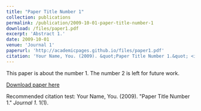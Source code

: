 ```yaml
---
title: "Paper Title Number 1"
collection: publications
permalink: /publication/2009-10-01-paper-title-number-1
download: /files/paper1.pdf
excerpt: 'Abstract 1.'
date: 2009-10-01
venue: 'Journal 1'
paperurl: 'http://academicpages.github.io/files/paper1.pdf'
citation: 'Your Name, You. (2009). &quot;Paper Title Number 1.&quot; <i>Journal 1</i>. 1(1).'
---
```

This paper is about the number 1. The number 2 is left for future work.

[Download paper here](http://academicpages.github.io/files/paper1.pdf)

Recommended citation test: Your Name, You. (2009). "Paper Title Number 1." <i>Journal 1</i>. 1(1).
